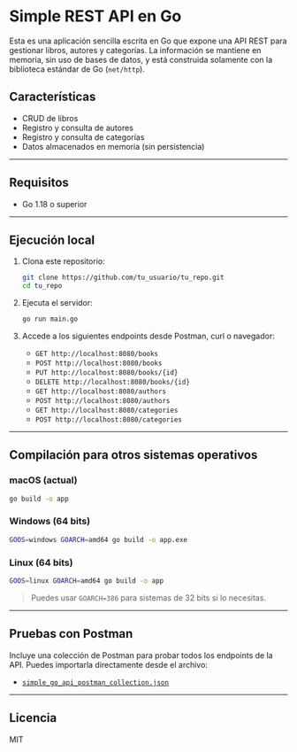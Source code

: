 # Simple REST API en Go

Esta es una aplicación sencilla escrita en Go que expone una API REST para gestionar libros, autores y categorías. La información se mantiene en memoria, sin uso de bases de datos, y está construida solamente con la biblioteca estándar de Go (`net/http`).

## Características

* CRUD de libros
* Registro y consulta de autores
* Registro y consulta de categorías
* Datos almacenados en memoria (sin persistencia)

---

## Requisitos

* Go 1.18 o superior

---

## Ejecución local

1. Clona este repositorio:

   ```bash
   git clone https://github.com/tu_usuario/tu_repo.git
   cd tu_repo
   ```

2. Ejecuta el servidor:

   ```bash
   go run main.go
   ```

3. Accede a los siguientes endpoints desde Postman, curl o navegador:

   * `GET http://localhost:8080/books`
   * `POST http://localhost:8080/books`
   * `PUT http://localhost:8080/books/{id}`
   * `DELETE http://localhost:8080/books/{id}`
   * `GET http://localhost:8080/authors`
   * `POST http://localhost:8080/authors`
   * `GET http://localhost:8080/categories`
   * `POST http://localhost:8080/categories`

---

## Compilación para otros sistemas operativos

### macOS (actual)

```bash
go build -o app
```

### Windows (64 bits)

```bash
GOOS=windows GOARCH=amd64 go build -o app.exe
```

### Linux (64 bits)

```bash
GOOS=linux GOARCH=amd64 go build -o app
```

> Puedes usar `GOARCH=386` para sistemas de 32 bits si lo necesitas.

---

## Pruebas con Postman

Incluye una colección de Postman para probar todos los endpoints de la API. Puedes importarla directamente desde el archivo:

* [`simple_go_api_postman_collection.json`](./simple_go_api_postman_collection.json)

---

## Licencia

MIT
